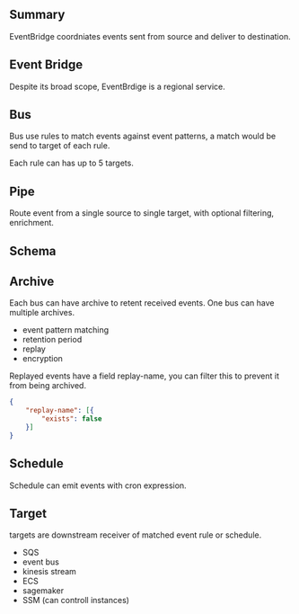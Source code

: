 ## Summary

EventBridge coordniates events sent from source and deliver to destination.

## Event Bridge

Despite its broad scope, EventBrdige is a regional service.

## Bus

Bus use rules to match events against event patterns, a match would be send to target of each rule.

Each rule can has up to 5 targets.

## Pipe

Route event from a single source to single target, with optional filtering, enrichment.

## Schema

## Archive

Each bus can have archive to retent received events. One bus can have multiple archives.
- event pattern matching
- retention period
- replay
- encryption

Replayed events have a field replay-name, you can filter this to prevent it from being archived.
```json
{
	"replay-name": [{
		"exists": false
	}]
}
```

## Schedule

Schedule can emit events with cron expression.

## Target

targets are downstream receiver of matched event rule or schedule.
- SQS
- event bus
- kinesis stream
- ECS
- sagemaker
- SSM (can controll instances)

